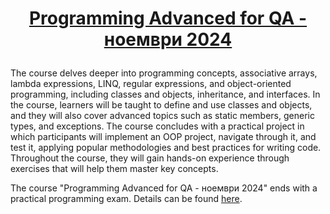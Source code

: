 # <p align="center"><a href="https://softuni.bg/trainings/4724/programming-advanced-for-qa-november-2024"> Programming Advanced for QA - ноември 2024 <a/><p>

The course delves deeper into programming concepts, associative arrays, lambda expressions, LINQ, regular expressions, and object-oriented programming, including classes and objects, inheritance, and interfaces. In the course, learners will be taught to define and use classes and objects, and they will also cover advanced topics such as static members, generic types, and exceptions. The course concludes with a practical project in which participants will implement an OOP project, navigate through it, and test it, applying popular methodologies and best practices for writing code. Throughout the course, they will gain hands-on experience through exercises that will help them master key concepts.

The course "Programming Advanced for QA - ноември 2024" ends with a practical programming exam. Details can be found [here](https://softuni.bg/qa/curriculum).
